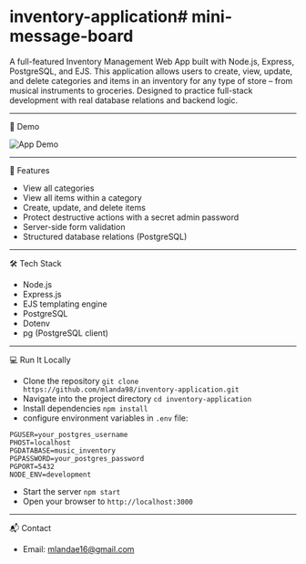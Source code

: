 # inventory-application# mini-message-board

A full-featured Inventory Management Web App built with Node.js, Express, PostgreSQL, and EJS. This application allows users to create, view, update, and delete categories and items in an inventory for any type of store – from musical instruments to groceries. Designed to practice full-stack development with real database relations and backend logic.

---

🚀 Demo

 ![App Demo](dem.gif)

---

📌 Features
- View all categories 
- View all items within a category
- Create, update, and delete items
- Protect destructive actions with a secret admin password
- Server-side form validation
- Structured database relations (PostgreSQL)

---

🛠️ Tech Stack
- Node.js
- Express.js
- EJS templating engine
- PostgreSQL
- Dotenv
- pg (PostgreSQL client)

---

💻 Run It Locally
- Clone the repository
  `git clone https://github.com/mlanda98/inventory-application.git`
- Navigate into the project directory
  `cd inventory-application`
- Install dependencies
  `npm install`
- configure environment variables in `.env` file:

```
PGUSER=your_postgres_username
PHOST=localhost
PGDATABASE=music_inventory
PGPASSWORD=your_postgres_password
PGPORT=5432
NODE_ENV=development
```

- Start the server
  `npm start`
- Open your browser to `http://localhost:3000`

---

📬 Contact
- Email: mlandae16@gmail.com
